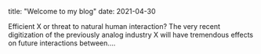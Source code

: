 title: "Welcome to my blog"
date: 2021-04-30

Efficient X or threat to natural human interaction? The very recent digitization of the previously analog industry X will have tremendous effects on future interactions between....

